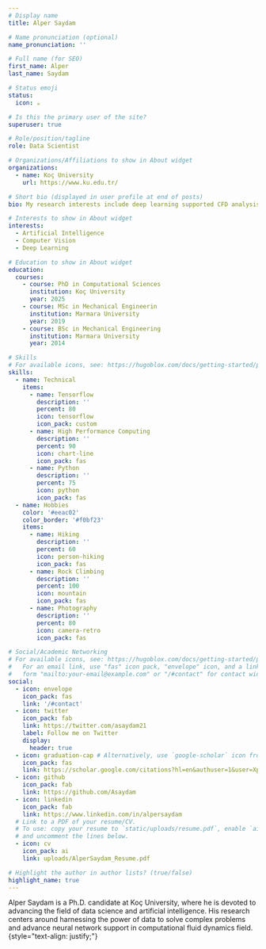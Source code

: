 ```yaml
---
# Display name
title: Alper Saydam

# Name pronunciation (optional)
name_pronunciation: ''

# Full name (for SEO)
first_name: Alper
last_name: Saydam

# Status emoji
status:
  icon: ☕️

# Is this the primary user of the site?
superuser: true

# Role/position/tagline
role: Data Scientist

# Organizations/Affiliations to show in About widget
organizations:
  - name: Koç University
    url: https://www.ku.edu.tr/

# Short bio (displayed in user profile at end of posts)
bio: My research interests include deep learning supported CFD analysis and computer vision models.

# Interests to show in About widget
interests:
  - Artificial Intelligence
  - Computer Vision
  - Deep Learning

# Education to show in About widget
education:
  courses:
    - course: PhD in Computational Sciences
      institution: Koç University
      year: 2025
    - course: MSc in Mechanical Engineerin
      institution: Marmara University
      year: 2019
    - course: BSc in Mechanical Engineering
      institution: Marmara University
      year: 2014

# Skills
# For available icons, see: https://hugoblox.com/docs/getting-started/page-builder/#icons
skills:
  - name: Technical
    items:
      - name: Tensorflow
        description: ''
        percent: 80
        icon: tensorflow
        icon_pack: custom
      - name: High Performance Computing
        description: ''
        percent: 90
        icon: chart-line
        icon_pack: fas
      - name: Python
        description: ''
        percent: 75
        icon: python
        icon_pack: fas
  - name: Hobbies
    color: '#eeac02'
    color_border: '#f0bf23'
    items:
      - name: Hiking
        description: ''
        percent: 60
        icon: person-hiking
        icon_pack: fas
      - name: Rock Climbing
        description: ''
        percent: 100
        icon: mountain
        icon_pack: fas
      - name: Photography
        description: ''
        percent: 80
        icon: camera-retro
        icon_pack: fas

# Social/Academic Networking
# For available icons, see: https://hugoblox.com/docs/getting-started/page-builder/#icons
#   For an email link, use "fas" icon pack, "envelope" icon, and a link in the
#   form "mailto:your-email@example.com" or "/#contact" for contact widget.
social:
  - icon: envelope
    icon_pack: fas
    link: '/#contact'
  - icon: twitter
    icon_pack: fab
    link: https://twitter.com/asaydam21
    label: Follow me on Twitter
    display:
      header: true
  - icon: graduation-cap # Alternatively, use `google-scholar` icon from `ai` icon pack
    icon_pack: fas
    link: https://scholar.google.com/citations?hl=en&authuser=1&user=XpMy7TcAAAAJ
  - icon: github
    icon_pack: fab
    link: https://github.com/Asaydam
  - icon: linkedin
    icon_pack: fab
    link: https://www.linkedin.com/in/alpersaydam
  # Link to a PDF of your resume/CV.
  # To use: copy your resume to `static/uploads/resume.pdf`, enable `ai` icons in `params.yaml`,
  # and uncomment the lines below.
  - icon: cv
    icon_pack: ai
    link: uploads/AlperSaydam_Resume.pdf

# Highlight the author in author lists? (true/false)
highlight_name: true
---
```


Alper Saydam is a Ph.D. candidate at Koç University, where he is devoted to advancing the field of data science and artificial intelligence. His research centers around harnessing the power of data to solve complex problems and advance neural network support in computational fluid dynamics field.
{style="text-align: justify;"}
